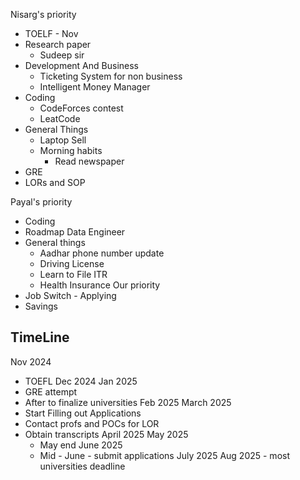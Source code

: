 Nisarg's priority 
- TOELF  - Nov
- Research paper 
	- Sudeep sir
- Development And Business
	- Ticketing System for non business 
	- Intelligent Money Manager 
- Coding
	- CodeForces contest 
	- LeatCode 
- General Things 
	- Laptop Sell
	- Morning habits
		- Read newspaper
- GRE  
- LORs and SOP

Payal's priority 
- Coding 
- Roadmap Data Engineer
- General things
	- Aadhar phone number update
	- Driving License 
	- Learn to File ITR 
	- Health Insurance 
Our priority
- Job Switch - Applying
- Savings

## TimeLine

Nov 2024
- TOEFL 
Dec 2024
Jan 2025
- GRE attempt
- After to finalize universities 
Feb 2025
March 2025 
- Start Filling out Applications
- Contact profs and POCs for LOR
- Obtain transcripts 
April 2025
May 2025
	- May end 
June 2025
	- Mid - June - submit applications 
July 2025
Aug 2025 - most universities deadline
